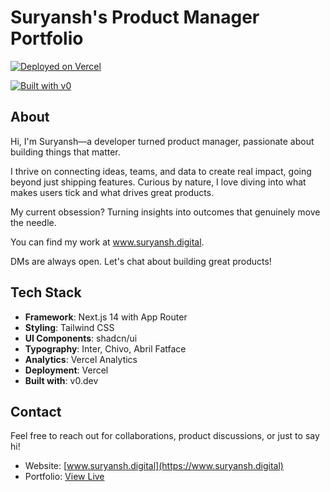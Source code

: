 # Suryansh's Product Manager Portfolio

[![Deployed on Vercel](https://img.shields.io/badge/Deployed%20on-Vercel-black?style=for-the-badge&logo=vercel)](https://vercel.com/suryanshchauhans-projects/v0-developer-portfolio4)

[![Built with v0](https://img.shields.io/badge/Built%20with-v0.dev-black?style=for-the-badge)](https://v0.dev/chat/projects/FJjPmMjXpCc)

## About

Hi, I'm Suryansh—a developer turned product manager, passionate about building things that matter.

I thrive on connecting ideas, teams, and data to create real impact, going beyond just shipping features. Curious by nature, I love diving into what makes users tick and what drives great products.

My current obsession? Turning insights into outcomes that genuinely move the needle.

You can find my work at www.suryansh.digital.

DMs are always open. Let's chat about building great products!

## Tech Stack

- **Framework**: Next.js 14 with App Router
- **Styling**: Tailwind CSS
- **UI Components**: shadcn/ui
- **Typography**: Inter, Chivo, Abril Fatface
- **Analytics**: Vercel Analytics
- **Deployment**: Vercel
- **Built with**: v0.dev

## Contact

Feel free to reach out for collaborations, product discussions, or just to say hi!

- Website: [www.suryansh.digital](https://www.suryansh.digital)
- Portfolio: [View Live](https://vercel.com/suryanshchauhans-projects/v0-developer-portfolio4)
